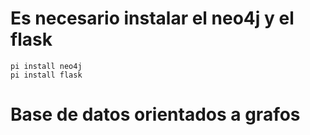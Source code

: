 # Es necesario instalar el neo4j y el flask
    pi install neo4j
    pi install flask
# Base de datos orientados a grafos

